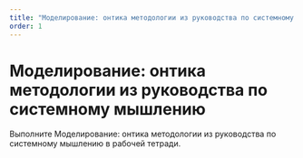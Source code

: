 ```yaml
---
title: "Моделирование: онтика методологии из руководства по системному мышлению"
order: 1
---
```


# Моделирование: онтика методологии из руководства по системному мышлению

Выполните Моделирование: онтика методологии из руководства по системному мышлению в рабочей тетради.